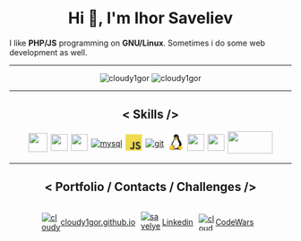 <h1 align="center">Hi 👋, I'm Ihor Saveliev</h1>

I like **PHP/JS** programming on **GNU/Linux**. Sometimes i do some web development as well.

---

<!-- ![Screenshot](screenshot.png) -->
  <div align="center">
  <img width="38%" src="https://github-readme-stats.vercel.app/api/top-langs?username=cloudy1gor&show_icons=true&locale=en&layout=compact" alt="cloudy1gor" />
<img width="50%" src="https://github-readme-stats.vercel.app/api?username=cloudy1gor&show_icons=true&locale=en" alt="cloudy1gor" />
  </div>

---

<h2 align="center" >
  <span style="color:#006400;"></span>
  < Skills />
 </h2>

<div style="display:flex;align-items:center;justify-content: center;">
  <a href="https://www.php.net" target="_blank" style="margin-right:6px;" rel="noreferrer"> <img src="https://www.svgrepo.com/show/452088/php.svg"  width="34" height="34"/>
  <a href="https://symfony.com/" target="_blank" style="margin-right:6px;" rel="noreferrer"> <img src="https://www.vectorlogo.zone/logos/symfony/symfony-icon.svg"  width="30" height="30"/>
  <a href="https://codex.wordpress.org/Main_Page" target="_blank" style="margin-right:6px;" rel="noreferrer"> <img src="https://www.vectorlogo.zone/logos/wordpress/wordpress-icon.svg"   width="30" height="30"/>
  <a href="https://www.mysql.com/" target="_blank" style="margin-right:6px;" rel="noreferrer"> <img src="https://www.svgrepo.com/show/221326/mysql.svg" alt="mysql" width="30" height="30"/> </a>
  <a href="https://developer.mozilla.org/en-US/docs/Web/JavaScript" target="_blank" style="margin-right:6px;" rel="noreferrer"> <img src="https://raw.githubusercontent.com/devicons/devicon/master/icons/javascript/javascript-original.svg" alt="javascript" width="30" height="30"/></a>
  <a href="https://git-scm.com/" target="_blank" style="margin-right:6px;" rel="noreferrer"> <img src="https://www.vectorlogo.zone/logos/git-scm/git-scm-icon.svg" alt="git" width="30" height="30"/> </a>
  <a href="https://www.linux.org/" target="_blank" style="margin-right:6px;" rel="noreferrer"> <img src="https://raw.githubusercontent.com/devicons/devicon/master/icons/linux/linux-original.svg" alt="linux" width="30" height="30"/> </a>
  <a href="https://www.gnu.org/software/bash/" target="_blank" style="margin-right:6px;" rel="noreferrer"> <img src="https://www.vectorlogo.zone/logos/gnu_bash/gnu_bash-icon.svg"   width="30" height="30"/> 
  <a href="https://www.sass-lang.com/" target="_blank" style="margin-right:6px;" rel="noreferrer"> <img src="https://www.vectorlogo.zone/logos/sass-lang/sass-lang-icon.svg"   width="30" height="30"/> 
  <a href="https://pugjs.org/language/mixins.html" target="_blank" rel="noreferrer"> <img src="https://www.vectorlogo.zone/logos/pugjs/pugjs-ar21.svg
  "   width="80" height="40"/> 
  </a>
</div>

---

<h2 align="center" >
  < Portfolio / Contacts / Сhallenges />
 </h2>

<div style="display:flex;align-items:center;justify-content: center;">
  
  <a style="display:flex;flex-wrap:wrap;align-items:center;justify-content: center;margin-right:10px;" href="https://www.codewars.com/users/cloudy1gor" target="blank"><img align="center" src="https://www.svgrepo.com/show/525044/star-circle.svg" alt="cloudy1gor" height="34" width="34" /> cloudy1gor.github.io</a>

  <a style="display:flex;flex-wrap:wrap;align-items:center;justify-content: center;margin-right:10px;" href="https://www.linkedin.com/in/ihor-savelyev-68a7681ba" target="blank" style="margin-right:10px;"><img align="center" src="https://www.svgrepo.com/show/360538/linkedin-circle.svg" alt="savelyev" height="38" width="38" /> Linkedin</a>

  <a style="display:flex;flex-wrap:wrap;align-items:center;justify-content: center;margin-right:10px;" href="https://www.codewars.com/users/cloudy1gor" target="blank"><img align="center" src="https://www.svgrepo.com/show/305890/codewars.svg" alt="cloudy1gor" height="30" width="30" /> CodeWars</a>

</div>
